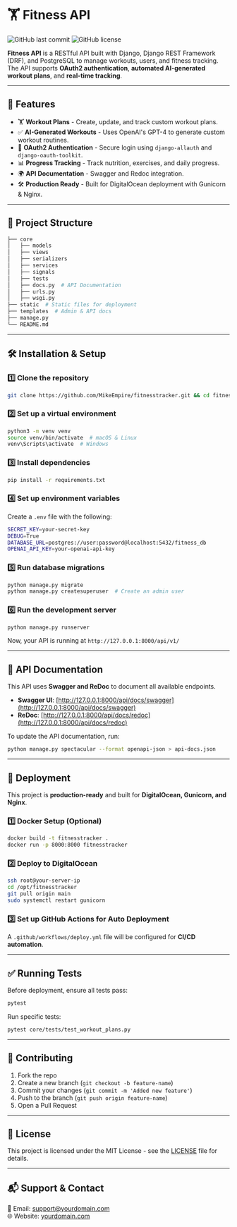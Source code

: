 # 🏋️ Fitness API

![GitHub last commit](https://img.shields.io/github/last-commit/MikeEmpire/fitnesstracker)
![GitHub license](https://img.shields.io/github/license/MikeEmpire/fitnesstracker)

**Fitness API** is a RESTful API built with Django, Django REST Framework (DRF), and PostgreSQL to manage workouts, users, and fitness tracking. The API supports **OAuth2 authentication**, **automated AI-generated workout plans**, and **real-time tracking**.

---

## 🚀 Features

- 🏋️ **Workout Plans** - Create, update, and track custom workout plans.
- ✅ **AI-Generated Workouts** - Uses OpenAI's GPT-4 to generate custom workout routines.
- 🔑 **OAuth2 Authentication** - Secure login using `django-allauth` and `django-oauth-toolkit`.
- 📊 **Progress Tracking** - Track nutrition, exercises, and daily progress.
- 🌍 **API Documentation** - Swagger and Redoc integration.
- 🛠 **Production Ready** - Built for DigitalOcean deployment with Gunicorn & Nginx.

---

## 📂 Project Structure

```bash
├── core
│   ├── models
│   ├── views
│   ├── serializers
│   ├── services
│   ├── signals
│   ├── tests
│   ├── docs.py  # API Documentation
│   ├── urls.py
│   ├── wsgi.py
├── static  # Static files for deployment
├── templates  # Admin & API docs
├── manage.py
└── README.md
```

---

## 🛠 Installation & Setup

### **1️⃣ Clone the repository**

```bash
git clone https://github.com/MikeEmpire/fitnesstracker.git && cd fitnesstracker
```

### **2️⃣ Set up a virtual environment**

```bash
python3 -m venv venv
source venv/bin/activate  # macOS & Linux
venv\Scripts\activate  # Windows
```

### **3️⃣ Install dependencies**

```bash
pip install -r requirements.txt
```

### **4️⃣ Set up environment variables**

Create a `.env` file with the following:

```bash
SECRET_KEY=your-secret-key
DEBUG=True
DATABASE_URL=postgres://user:password@localhost:5432/fitness_db
OPENAI_API_KEY=your-openai-api-key
```

### **5️⃣ Run database migrations**

```bash
python manage.py migrate
python manage.py createsuperuser  # Create an admin user
```

### **6️⃣ Run the development server**

```bash
python manage.py runserver
```

Now, your API is running at `http://127.0.0.1:8000/api/v1/`

---

## 📜 API Documentation

This API uses **Swagger and ReDoc** to document all available endpoints.

- **Swagger UI**: [http://127.0.0.1:8000/api/docs/swagger](http://127.0.0.1:8000/api/docs/swagger)
- **ReDoc**: [http://127.0.0.1:8000/api/docs/redoc](http://127.0.0.1:8000/api/docs/redoc)

To update the API documentation, run:

```bash
python manage.py spectacular --format openapi-json > api-docs.json
```

---

## 🚀 Deployment

This project is **production-ready** and built for **DigitalOcean, Gunicorn, and Nginx**.

### **1️⃣ Docker Setup (Optional)**

```bash
docker build -t fitnesstracker .
docker run -p 8000:8000 fitnesstracker
```

### **2️⃣ Deploy to DigitalOcean**

```bash
ssh root@your-server-ip
cd /opt/fitnesstracker
git pull origin main
sudo systemctl restart gunicorn
```

### **3️⃣ Set up GitHub Actions for Auto Deployment**

A `.github/workflows/deploy.yml` file will be configured for **CI/CD automation**.

---

## ✅ Running Tests

Before deployment, ensure all tests pass:

```bash
pytest
```

Run specific tests:

```bash
pytest core/tests/test_workout_plans.py
```

---

## 🤝 Contributing

1. Fork the repo
2. Create a new branch (`git checkout -b feature-name`)
3. Commit your changes (`git commit -m 'Added new feature'`)
4. Push to the branch (`git push origin feature-name`)
5. Open a Pull Request

---

## 📄 License

This project is licensed under the MIT License - see the [LICENSE](LICENSE) file for details.

---

## 📬 Support & Contact

📧 Email: <support@yourdomain.com>  
🌐 Website: [yourdomain.com](https://yourdomain.com)
